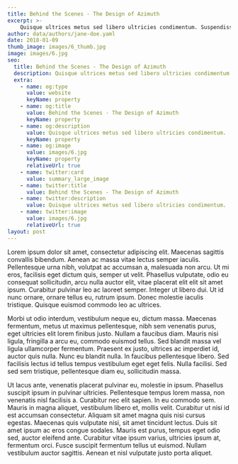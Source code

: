 ```yaml
---
title: Behind the Scenes - The Design of Azimuth
excerpt: >-
    Quisque ultrices metus sed libero ultricies condimentum. Suspendisse ut faucibus purus. Mauris at pharetra risus.
author: data/authors/jane-doe.yaml
date: 2018-01-09
thumb_image: images/6_thumb.jpg
image: images/6.jpg
seo:
  title: Behind the Scenes - The Design of Azimuth
  description: Quisque ultrices metus sed libero ultricies condimentum.
  extra:
    - name: og:type
      value: website
      keyName: property
    - name: og:title
      value: Behind the Scenes - The Design of Azimuth
      keyName: property
    - name: og:description
      value: Quisque ultrices metus sed libero ultricies condimentum.
      keyName: property
    - name: og:image
      value: images/6.jpg
      keyName: property
      relativeUrl: true
    - name: twitter:card
      value: summary_large_image
    - name: twitter:title
      value: Behind the Scenes - The Design of Azimuth
    - name: twitter:description
      value: Quisque ultrices metus sed libero ultricies condimentum.
    - name: twitter:image
      value: images/6.jpg
      relativeUrl: true
layout: post
---
```


Lorem ipsum dolor sit amet, consectetur adipiscing elit. Maecenas sagittis convallis bibendum. Aenean ac massa vitae lectus semper iaculis. Pellentesque urna nibh, volutpat ac accumsan a, malesuada non arcu. Ut mi eros, facilisis eget dictum quis, semper ut velit. Phasellus vulputate, odio eu consequat sollicitudin, arcu nulla auctor elit, vitae placerat elit elit sit amet ipsum. Curabitur pulvinar leo ac laoreet semper. Integer ut libero dui. Ut id nunc ornare, ornare tellus eu, rutrum ipsum. Donec molestie iaculis tristique. Quisque euismod commodo leo ac ultrices.

Morbi ut odio interdum, vestibulum neque eu, dictum massa. Maecenas fermentum, metus ut maximus pellentesque, nibh sem venenatis purus, eget ultricies elit lorem finibus justo. Nullam a faucibus diam. Mauris nisi ligula, fringilla a arcu eu, commodo euismod tellus. Sed blandit massa vel ligula ullamcorper fermentum. Praesent ex justo, ultrices ac imperdiet id, auctor quis nulla. Nunc eu blandit nulla. In faucibus pellentesque libero. Sed facilisis lectus id tellus tempus vestibulum eget eget felis. Nulla facilisi. Sed sed sem tristique, pellentesque diam eu, sollicitudin massa.

Ut lacus ante, venenatis placerat pulvinar eu, molestie in ipsum. Phasellus suscipit ipsum in pulvinar ultricies. Pellentesque tempus lorem massa, non venenatis nisl facilisis a. Curabitur nec elit sapien. In eu commodo sem. Mauris in magna aliquet, vestibulum libero et, mollis velit. Curabitur ut nisi id est accumsan consectetur. Aliquam sit amet magna quis nisi cursus egestas. Maecenas quis vulputate nisi, sit amet tincidunt lectus. Duis sit amet ipsum ac eros congue sodales. Mauris est purus, tempus eget odio sed, auctor eleifend ante. Curabitur vitae ipsum varius, ultricies ipsum at, fermentum orci. Fusce suscipit fermentum tellus ut euismod. Nullam vestibulum auctor sagittis. Aenean et nisl vulputate justo porta aliquet.
